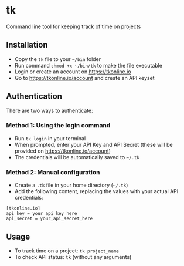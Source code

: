 # tk
Command line tool for keeping track of time on projects

## Installation
* Copy the `tk` file to your `~/bin` folder
* Run command `chmod +x ~/bin/tk` to make the file executable
* Login or create an account on https://tkonline.io
* Go to https://tkonline.io/account and create an API keyset

## Authentication
There are two ways to authenticate:

### Method 1: Using the login command
* Run `tk login` in your terminal
* When prompted, enter your API Key and API Secret (these will be provided on https://tkonline.io/account)
* The credentials will be automatically saved to `~/.tk`

### Method 2: Manual configuration
* Create a `.tk` file in your home directory (`~/.tk`)
* Add the following content, replacing the values with your actual API credentials:
```
[tkonline.io]
api_key = your_api_key_here
api_secret = your_api_secret_here
```

## Usage
* To track time on a project: `tk project_name`
* To check API status: `tk` (without any arguments)
